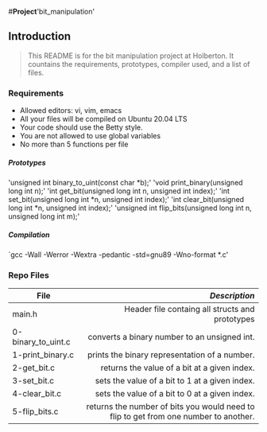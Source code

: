 #**Project**'bit_manipulation'

## Introduction
> This README is for the bit manipulation project at Holberton. It countains the requirements, prototypes, compiler used, and a list of files.

### Requirements
- Allowed editors: vi, vim, emacs
- All your files will be compiled on Ubuntu 20.04 LTS
- Your code should use the Betty style.
- You are not allowed to use global variables
- No more than 5 functions per file

##### Prototypes
'unsigned int binary_to_uint(const char *b);'
'void print_binary(unsigned long int n);'
'int get_bit(unsigned long int n, unsigned int index);'
'int set_bit(unsigned long int *n, unsigned int index);'
'int clear_bit(unsigned long int *n, unsigned int index);'
'unsigned int flip_bits(unsigned long int n, unsigned long int m);'

##### Compilation
`gcc -Wall -Werror -Wextra -pedantic -std=gnu89 -Wno-format *.c'	

### Repo Files
| **File** | *__Description__* |
|----------|----------------:|
|main.h|Header file containg all structs and prototypes|
|0-binary_to_uint.c| converts a binary number to an unsigned int.|
|1-print_binary.c|prints the binary representation of a number.|
|2-get_bit.c|returns the value of a bit at a given index.|
|3-set_bit.c|sets the value of a bit to 1 at a given index.|
|4-clear_bit.c| sets the value of a bit to 0 at a given index.|
|5-flip_bits.c|returns the number of bits you would need to flip to get from one number to another.|
